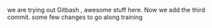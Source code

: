 we are trying out Gitbash , awesome stuff here. Now we add the third commit.
some few changes to go along training

